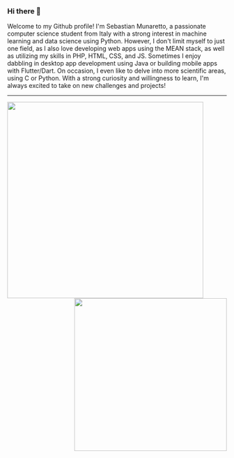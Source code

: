 ### Hi there 👋

Welcome to my Github profile! I'm Sebastian Munaretto, a passionate computer science student from Italy with a strong interest in machine learning and data science using Python. However, I don't limit myself to just one field, as I also love developing web apps using the MEAN stack, as well as utilizing my skills in PHP, HTML, CSS, and JS. Sometimes I enjoy dabbling in desktop app development using Java or building mobile apps with Flutter/Dart. On occasion, I even like to delve into more scientific areas, using C or Python. With a strong curiosity and willingness to learn, I'm always excited to take on new challenges and projects!

<hr>

<img align="left" width="450" src="https://github-readme-stats.vercel.app/api?username=SebastianMunaretto&show_icons=ture&include_all_commits=false&count_private=true&theme=dark&hide_border=true">
<img align="right" width="350" src="https://github-readme-stats.vercel.app/api/top-langs/?username=SebastianMunaretto&layout=compact&theme=dark&hide_border=true">
